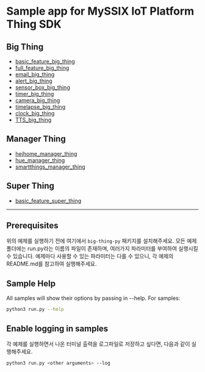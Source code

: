 # Sample app for MySSIX IoT Platform Thing SDK

## Big Thing

- [basic_feature_big_thing](big_thing/basic_feature_big_thing/README.md)
- [full_feature_big_thing](big_thing/full_feature_big_thing/README.md)
- [email_big_thing](big_thing/email_big_thing/README.md)
- [alert_big_thing](big_thing/alert_big_thing/README.md)
- [sensor_box_big_thing](big_thing/sensor_box_big_thing/README.md)
- [timer_big_thing](big_thing/timer_big_thing/README.md)
- [camera_big_thing](big_thing/camera_big_thing/README.md)
- [timelapse_big_thing](big_thing/timelapse_big_thing/README.md)
- [clock_big_thing](big_thing/clock_big_thing/README.md)
- [TTS_big_thing](big_thing/TTS_big_thing/README.md)

## Manager Thing

- [hejhome_manager_thing](big_thing/hejhome_manager_thing/README.md)
- [hue_manager_thing](big_thing/hue_manager_thing/README.md)
- [smartthings_manager_thing](big_thing/smartthings_manager_thing/README.md)

## Super Thing

- [basic_feature_super_thing](big_thing/basic_feature_super_thing/README.md)

---

## Prerequisites

위의 예제를 실행하기 전에 여기에서 `big-thing-py` 패키지를 설치해주세요. 모든 예제 폴더에는 run.py라는 이름의 파일이 존재하며, 여러가지 파라미터를 부여하여 실행시킬 수 있습니다. 예제마다 사용할 수 있는 파라미터는 다를 수 있으니, 각 예제의 README.md를 참고하여 실행해주세요.

## Sample Help

All samples will show their options by passing in --help. For samples:

```bash
python3 run.py --help
```

## Enable logging in samples

각 예제를 실행하면서 나온 터미널 출력을 로그파일로 저장하고 싶다면, 다음과 같이 실행해주세요.

```bash
python3 run.py <other arguments> --log
```
